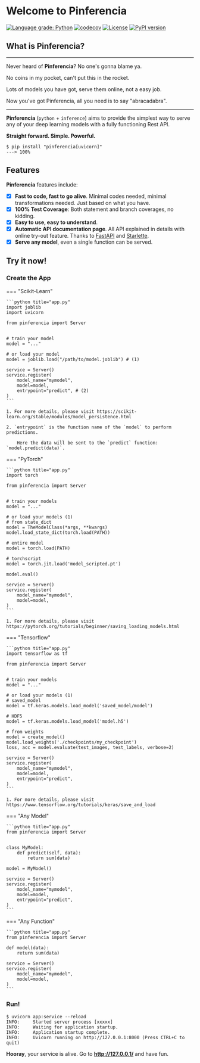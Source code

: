 # Welcome to Pinferencia

[![Language grade: Python](https://img.shields.io/lgtm/grade/python/g/underneathall/pinferencia.svg?logo=lgtm&logoWidth=18)](https://lgtm.com/projects/g/underneathall/pinferencia/context:python)
[![codecov](https://codecov.io/gh/underneathall/pinferencia/branch/main/graph/badge.svg?token=M7J77E4IWC)](https://codecov.io/gh/underneathall/pinferencia)
[![License](https://img.shields.io/badge/License-Apache_2.0-blue.svg)](https://opensource.org/licenses/Apache-2.0)
[![PyPI version](https://badge.fury.io/py/pinferencia.svg)](https://badge.fury.io/py/pinferencia)

## What is Pinferencia?

---

Never heard of **Pinferencia**? No one's gonna blame ya.

No coins in my pocket, can't put this in the rocket.

Lots of models you have got, serve them online, not a easy job.

Now you've got Pinferencia, all you need is to say "abracadabra".

---

**Pinferencia** (`python` + `inference`) aims to provide the simplest way to serve any of your deep learning models with a fully functioning Rest API.

**Straight forward. Simple. Powerful.**

<div class="termy">

```console
$ pip install "pinferencia[uvicorn]"
---> 100%
```

</div>

## Features

**Pinferencia** features include:

- [x] **Fast to code, fast to go alive**. Minimal codes needed, minimal transformations needed. Just based on what you have.
- [x] **100% Test Coverage**: Both statement and branch coverages, no kidding.
- [x] **Easy to use, easy to understand**.
- [x] **Automatic API documentation page**. All API explained in details with online try-out feature. Thanks to [FastAPI](https://fastapi.tiangolo.com) and [Starlette](https://www.starlette.io).
- [x] **Serve any model**, even a single function can be served.

## Try it now!

### Create the App

=== "Scikit-Learn"

    ```python title="app.py"
    import joblib
    import uvicorn

    from pinferencia import Server


    # train your model
    model = "..."

    # or load your model
    model = joblib.load("/path/to/model.joblib") # (1)

    service = Server()
    service.register(
        model_name="mymodel",
        model=model,
        entrypoint="predict", # (2)
    )
    ```

    1. For more details, please visit https://scikit-learn.org/stable/modules/model_persistence.html

    2. `entrypoint` is the function name of the `model` to perform predictions.

        Here the data will be sent to the `predict` function: `model.predict(data)`.

=== "PyTorch"

    ```python title="app.py"
    import torch

    from pinferencia import Server


    # train your models
    model = "..."

    # or load your models (1)
    # from state_dict
    model = TheModelClass(*args, **kwargs)
    model.load_state_dict(torch.load(PATH))

    # entire model
    model = torch.load(PATH)

    # torchscript
    model = torch.jit.load('model_scripted.pt')

    model.eval()

    service = Server()
    service.register(
        model_name="mymodel",
        model=model,
    )
    ```

    1. For more details, please visit https://pytorch.org/tutorials/beginner/saving_loading_models.html

=== "Tensorflow"

    ```python title="app.py"
    import tensorflow as tf

    from pinferencia import Server


    # train your models
    model = "..."

    # or load your models (1)
    # saved_model
    model = tf.keras.models.load_model('saved_model/model')

    # HDF5
    model = tf.keras.models.load_model('model.h5')

    # from weights
    model = create_model()
    model.load_weights('./checkpoints/my_checkpoint')
    loss, acc = model.evaluate(test_images, test_labels, verbose=2)

    service = Server()
    service.register(
        model_name="mymodel",
        model=model,
        entrypoint="predict",
    )
    ```

    1. For more details, please visit https://www.tensorflow.org/tutorials/keras/save_and_load

=== "Any Model"

    ```python title="app.py"
    from pinferencia import Server


    class MyModel:
        def predict(self, data):
            return sum(data)

    model = MyModel()

    service = Server()
    service.register(
        model_name="mymodel",
        model=model,
        entrypoint="predict",
    )
    ```

=== "Any Function"

    ```python title="app.py"
    from pinferencia import Server

    def model(data):
        return sum(data)

    service = Server()
    service.register(
        model_name="mymodel",
        model=model,
    )
    ```

### Run!

<div class="termy">

```console
$ uvicorn app:service --reload
INFO:     Started server process [xxxxx]
INFO:     Waiting for application startup.
INFO:     Application startup complete.
INFO:     Uvicorn running on http://127.0.0.1:8000 (Press CTRL+C to quit)
```

</div>

**Hooray**, your service is alive. Go to **http://127.0.0.1/** and have fun.
